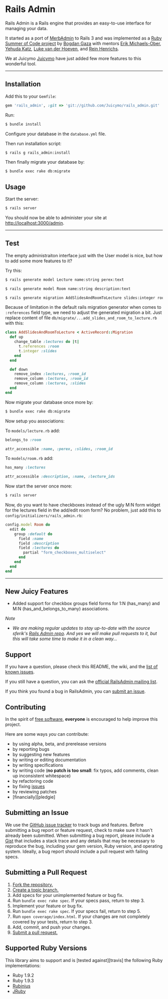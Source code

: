 # Rails Admin 

Rails Admin is a Rails engine that provides an easy-to-use interface for managing your data.

It started as a port of [MerbAdmin][merb-admin] to Rails 3 and was implemented
as a [Ruby Summer of Code project][rubysoc] by [Bogdan Gaza][hurrycane] with
mentors [Erik Michaels-Ober][sferik], [Yehuda Katz][wycats], [Luke van der
Hoeven][plukevdh], and [Rein Henrichs][reinh].

We at Juicymo [Juicymo][juicymo] have just added few more features to this wonderful tool.

[juicymo]: https://github.com/juicymo
[merb-admin]: https://github.com/sferik/merb-admin
[rubysoc]: http://www.rubysoc.org/projects
[hurrycane]: https://github.com/hurrycane
[sferik]: https://github.com/sferik
[wycats]: https://github.com/wycats
[plukevdh]: https://github.com/plukevdh
[reinh]: https://github.com/reinh

***

## Installation

Add this to your `Gemfile`:

```ruby
gem 'rails_admin', :git => 'git://github.com/Juicymo/rails_admin.git'
```

Run:

```bash
$ bundle install
```

Configure your database in the `database.yml` file.

Then run installation script:

```bash
$ rails g rails_admin:install
```

Then finally migrate your database by:

```bash
$ bundle exec rake db:migrate
```

## Usage

Start the server:

```bash
$ rails server
```

You should now be able to administer your site at
[http://localhost:3000/admin](http://localhost:3000/admin).

***

## Test

The empty administraiton interface just with the User model is nice, but how to add some more features to it?

Try this:

```bash
$ rails generate model Lecture name:string perex:text
```

```bash
$ rails generate model Room name:string description:text
```

```bash
$ rails generate migration AddSlidesAndRoomToLecture slides:integer room:references
```

Because of limitation in the default rails migration generator when comes to `:references` field type, we need to adjust the
generated migration a bit. Just replace content of file `db/migrate/...add_slides_and_room_to_lecture.rb` with this:

```ruby
class AddSlidesAndRoomToLecture < ActiveRecord::Migration
  def up
    change_table :lectures do |t|
      t.references :room
      t.integer :slides
    end
  end

  def down
    remove_index :lectures, :room_id
    remove_column :lectures, :room_id
    remove_column :lectures, :slides
  end
end
```

Now migrate your database once more by:

```bash
$ bundle exec rake db:migrate
```

Now setup you associations:

To `models/lecture.rb` add:

```ruby
belongs_to :room

attr_accessible :name, :perex, :slides, :room_id
```

To `models/room.rb` add:

```ruby
has_many :lectures

attr_accessible :description, :name, :lecture_ids
```

Now start the server once more:

```bash
$ rails server
```

Now, do you want to have checkboxes instead of the ugly M:N form widget for the lectures field in the add/edit room form? No problem, just add this to `config/initializers/rails_admin.rb`:

```ruby
config.model Room do
  edit do
    group :default do
      field :name
      field :description
      field :lectures do
        partial "form_checkboxes_multiselect"
      end
    end
  end
end
```

***

## New Juicy Features

* Added support for checkbox groups field forms for 1:N (has_many) and M:N (has_and_belongs_to_many) associations.

*Note* 
 * *We are making regular updates to stay up-to-date with the source sferik's [Rails Admin repo][rails-admin]. And yes we will make pull requests to it, but this will take some time to make it in a clean way...*
 
[rails-admin]: https://github.com/sferik/rails_admin

## Support

If you have a question, please check this README, the wiki, and the [list of
known issues][troubleshoot].

[troubleshoot]: https://github.com/sferik/rails_admin/wiki/Troubleshoot

If you still have a question, you can ask the [official RailsAdmin mailing
list][list].

[list]: http://groups.google.com/group/rails_admin

If you think you found a bug in RailsAdmin, you can [submit an issue][issues].

## Contributing

In the spirit of [free software][free-sw], **everyone** is encouraged to help
improve this project.

[free-sw]: http://www.fsf.org/licensing/essays/free-sw.html

Here are some ways *you* can contribute:

* by using alpha, beta, and prerelease versions
* by reporting bugs
* by suggesting new features
* by writing or editing documentation
* by writing specifications
* by writing code (**no patch is too small**: fix typos, add comments, clean up
  inconsistent whitespace)
* by refactoring code
* by fixing [issues][]
* by reviewing patches
* [financially][pledgie]

[issues]: https://github.com/sferik/rails_admin/issues

## Submitting an Issue
We use the [GitHub issue tracker][issues] to track bugs and features. Before
submitting a bug report or feature request, check to make sure it hasn't
already been submitted. When submitting a bug report, please include a [Gist][]
that includes a stack trace and any details that may be necessary to reproduce
the bug, including your gem version, Ruby version, and operating system.
Ideally, a bug report should include a pull request with failing specs.

[gist]: https://gist.github.com/

## Submitting a Pull Request
1. [Fork the repository.][fork]
2. [Create a topic branch.][branch]
3. Add specs for your unimplemented feature or bug fix.
4. Run `bundle exec rake spec`. If your specs pass, return to step 3.
5. Implement your feature or bug fix.
6. Run `bundle exec rake spec`. If your specs fail, return to step 5.
7. Run `open coverage/index.html`. If your changes are not completely covered
   by your tests, return to step 3.
8. Add, commit, and push your changes.
9. [Submit a pull request.][pr]

[fork]: http://help.github.com/fork-a-repo/
[branch]: http://learn.github.com/p/branching.html
[pr]: http://help.github.com/send-pull-requests/

## Supported Ruby Versions
This library aims to support and is [tested against][travis] the following Ruby implementations:

* Ruby 1.9.2
* Ruby 1.9.3
* [Rubinius][]
* [JRuby][]

[rubinius]: http://rubini.us/
[jruby]: http://jruby.org/
